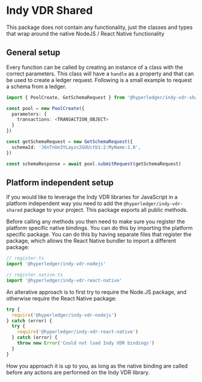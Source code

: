 # Indy VDR Shared

This package does not contain any functionality, just the classes and types
that wrap around the native NodeJS / React Native functionality

## General setup

Every function can be called by creating an instance of a class with the
correct parameters. This class will have a `handle` as a property and that can
be used to create a ledger request. Following is a small example to request a
schema from a ledger.

```typescript
import { PoolCreate, GetSchemaRequest } from '@hyperledger/indy-vdr-shared'

const pool = new PoolCreate({
  parameters: {
    transactions: <TRANSACTION_OBJECT>
  }
})

const getSchemaRequest = new GetSchemaRequest({
  schemaId: 'J6nTnUo3YLayzc2GUUctb1:2:MyName:1.0',
})

const schemaResponse = await pool.submitRequest(getSchemaRequest)
```

## Platform independent setup

If you would like to leverage the Indy VDR libraries for JavaScript in a platform independent way you need to add the `@hyperledger/indy-vdr-shared` package to your project. This package exports all public methods.

Before calling any methods you then need to make sure you register the platform specific native bindings. You can do this by importing the platform specific package. You can do this by having separate files that register the package, which allows the React Native bundler to import a different package:

```typescript
// register.ts
import '@hyperledger/indy-vdr-nodejs'
```

```typescript
// register.native.ts
import '@hyperledger/indy-vdr-react-native'
```

An alterative approach is to first try to require the Node.JS package, and otherwise require the React Native package:

```typescript
try {
  require('@hyperledger/indy-vdr-nodejs')
} catch (error) {
  try {
    require('@hyperledger/indy-vdr-react-native')
  } catch (error) {
    throw new Error('Could not load Indy VDR bindings')
  }
}
```

How you approach it is up to you, as long as the native binding are called before any actions are performed on the Indy VDR library.
